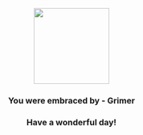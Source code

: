 <p align="center">
    <img src="https://raw.githubusercontent.com/PokeAPI/sprites/master/sprites/pokemon/88.png" width="150" height="150">
</p>
<h3 align="center">You were embraced by - <b>Grimer</b></h3>
<h3 align="center">Have a wonderful day!</h3>
